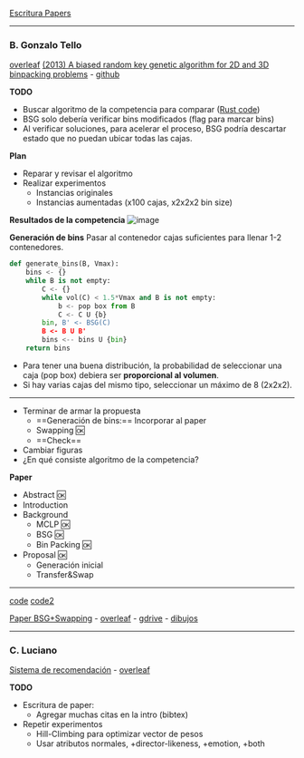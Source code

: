 [Escritura Papers](https://docs.google.com/file/d/15zz-n1lxaeyiZhJYtRrL0X-gYwOn6I41/edit)


---
###  B. Gonzalo Tello

[overleaf](https://www.overleaf.com/project/6041a75784090c42d9685499)
 [(2013) A biased random key genetic algorithm for 2D and 3D binpacking problems](https://www.sciencedirect.com/science/article/pii/S0925527313001837) - [github](https://github.com/gtello79/MCLP_BinPackingProblem.git)
 [](https://github.com/charlesjlee/Kaggle/tree/master/Packing_Santas_Sleigh/Code/Matlab/GA)
 
**TODO**

- Buscar algoritmo de la competencia para comparar ([Rust code](https://github.com/bobotu/kaosu-packer))
- BSG solo debería verificar bins modificados (flag para marcar bins)
- Al verificar soluciones, para acelerar el proceso, BSG podría descartar estado que no puedan ubicar todas las cajas.

**Plan**

- Reparar y revisar el algoritmo
- Realizar experimentos
	- Instancias originales
	- Instancias aumentadas (x100 cajas, x2x2x2 bin size)

**Resultados de la competencia**
![image](https://i.imgur.com/pcr6qSW.png)

**Generación de bins**
Pasar al contenedor cajas suficientes para llenar 1-2 contenedores.

````python
def generate_bins(B, Vmax):
	bins <- {}
	while B is not empty:
		C <- {}
		while vol(C) < 1.5*Vmax and B is not empty:
			b <- pop box from B
			C <- C U {b}
		bin, B' <- BSG(C)
		B <- B U B'
		bins <-- bins U {bin}
	return bins
````

- Para tener una buena distribución, la probabilidad de seleccionar una caja (pop box) debiera ser **proporcional al volumen**.
- Si hay varias cajas del mismo tipo, seleccionar un máximo de 8 (2x2x2).

----

- Terminar de armar la propuesta
	- ==Generación de bins:== Incorporar al paper
	- Swapping :ok:
	- ==Check==
- Cambiar figuras
- ¿En qué consiste algoritmo de la competencia?

**Paper**

- Abstract :ok:
- Introduction
- Background
	- MCLP :ok:
	- BSG :ok:
	- Bin Packing :ok:
- Proposal :ok:
	- Generación inicial
	- Transfer&Swap

---

[code](https://github.com/skjolber/3d-bin-container-packing)
[code2](https://github.com/Janet-19/3d-bin-packing-problem)

 [Paper BSG+Swapping](https://docs.google.com/file/d/1E_HygrzJMH3dG-WdwKXeX6GIxD5jt3mw/edit) - [overleaf](https://www.overleaf.com/project/6041a75784090c42d9685499) - [gdrive](https://docs.google.com/document/d/1RUuVHQWjizS74PkeBlamFq8MKApKk0CRcNDpMESahjU/edit) - [dibujos](https://docs.google.com/presentation/d/1aCljdmWoufgoqwiAFanbBSE-pys-2VLXnzDEegMWQB0/edit#slide=id.gb694a9189a_0_32)


---
### C. Luciano

[Sistema de recomendación](https://docs.google.com/file/d/1-IDaFVlcMcUOo11KTW5NSwaQE5_Sc-VV/edit) - [overleaf](https://www.overleaf.com/project/6053a175fa465c69f71acdd6)

**TODO**

- Escritura de paper:
	- Agregar muchas citas en la intro (bibtex)
- Repetir experimentos
	- Hill-Climbing para optimizar vector de pesos
	- Usar atributos normales, +director-likeness, +emotion, +both




<!--stackedit_data:
eyJoaXN0b3J5IjpbLTEyMTMxOTY0NzgsLTE3NTM0MDY3MTgsMT
c4NjEyOTcwOSw0NzU2Mzg0MjksLTE4Mjk2NzA4Niw4NjM1OTQz
MzEsLTg5Mzk0MDY0NSwyMDk5MDIyMDE2LC04OTM5NDA2NDUsMT
M1MTY5NTQxOSwtMTE0NzAwNjI0OSwyMDYyOTE0NTQ0LC0xMDc1
NTkwNjIwLC0xNDM5MDU0MzYzLC02NTU3NTA2NzQsMTI1OTYwND
A2MywxMTkxMDYxMzU4LC0xOTkwODQ5NzcwLC0xMjYwOTQ2NTg2
LC01NDcyMjMyMzFdfQ==
-->
